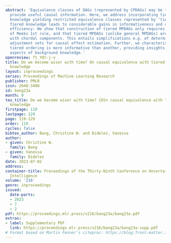 ```yaml
---
abstract: 'Equivalence classes of DAGs (represented by CPDAGs) may be too large to
  provide useful causal information. Here, we address incorporating tiered background
  knowledge yielding restricted equivalence classes represented by ‘tiered MPDAGs’.
  Tiered knowledge leads to considerable gains in informativeness and computational
  efficiency: We show that construction of tiered MPDAGs only requires application
  of Meeks 1st rule, and that tiered MPDAGs (unlike general MPDAGs) are chain graphs
  with chordal components. This entails simplifications e.g. of determining valid
  adjustment sets for causal effect estimation. Further, we characterise when one
  tiered ordering is more informative than another, providing insights into useful
  aspects of background knowledge.'
openreview: ft_YQt-j-v
title: Do we become wiser with time? On causal equivalence with tiered background
  knowledge
layout: inproceedings
series: Proceedings of Machine Learning Research
publisher: PMLR
issn: 2640-3498
id: bang23a
month: 0
tex_title: Do we become wiser with time? {O}n causal equivalence with tiered background
  knowledge
firstpage: 119
lastpage: 129
page: 119-129
order: 119
cycles: false
bibtex_author: Bang, Christine W. and Didelez, Vanessa
author:
- given: Christine W.
  family: Bang
- given: Vanessa
  family: Didelez
date: 2023-07-02
address:
container-title: Proceedings of the Thirty-Ninth Conference on Uncertainty in Artificial
  Intelligence
volume: '216'
genre: inproceedings
issued:
  date-parts:
  - 2023
  - 7
  - 2
pdf: https://proceedings.mlr.press/v216/bang23a/bang23a.pdf
extras:
- label: Supplementary PDF
  link: https://proceedings.mlr.press/v216/bang23a/bang23a-supp.pdf
# Format based on Martin Fenner's citeproc: https://blog.front-matter.io/posts/citeproc-yaml-for-bibliographies/
---
```

